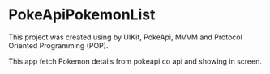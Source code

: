 # PokeApiPokemonList
This project was created using by UIKit, PokeApi, MVVM and Protocol Oriented Programming (POP).

This app fetch Pokemon details from pokeapi.co api and showing in screen.


